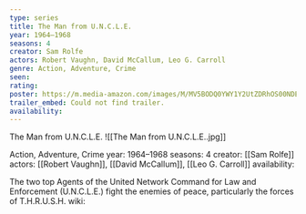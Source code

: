 ```yaml
---
type: series
title: The Man from U.N.C.L.E.
year: 1964–1968
seasons: 4
creator: Sam Rolfe
actors: Robert Vaughn, David McCallum, Leo G. Carroll
genre: Action, Adventure, Crime
seen:
rating: 
poster: https://m.media-amazon.com/images/M/MV5BODQ0YWY1Y2UtZDRhOS00NDE0LTk2NTAtM2NkMjUwMTBhZDBjXkEyXkFqcGdeQXVyMTk0MjQ3Nzk@._V1_SX300.jpg
trailer_embed: Could not find trailer.
availability:
---
```

The Man from U.N.C.L.E.
![[The Man from U.N.C.L.E..jpg]]

Action, Adventure, Crime
year: 1964–1968
seasons: 4
creator: [[Sam Rolfe]]
actors: [[Robert Vaughn]], [[David McCallum]], [[Leo G. Carroll]]
availability:

The two top Agents of the United Network Command for Law and Enforcement (U.N.C.L.E.) fight the enemies of peace, particularly the forces of T.H.R.U.S.H.
wiki: 


